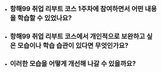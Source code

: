 # 
- 항해99 취업 리부트 코스 1주차에 참여하면서 어떤 내용을 학습할 수 있었나요?
  -   
- 항해99 취업 리부트 코스에서 개인적으로 보완하고 싶은 모습이나 학습 습관이 있다면 무엇인가요?
  - 
- 이러한 모습을 어떻게 개선해 나갈 수 있을까요?
  - 
